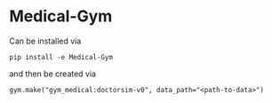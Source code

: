 # Medical-Gym

Can be installed via 
```
pip install -e Medical-Gym
```

and then be created via

```
gym.make("gym_medical:doctorsim-v0", data_path="<path-to-data>")
```
